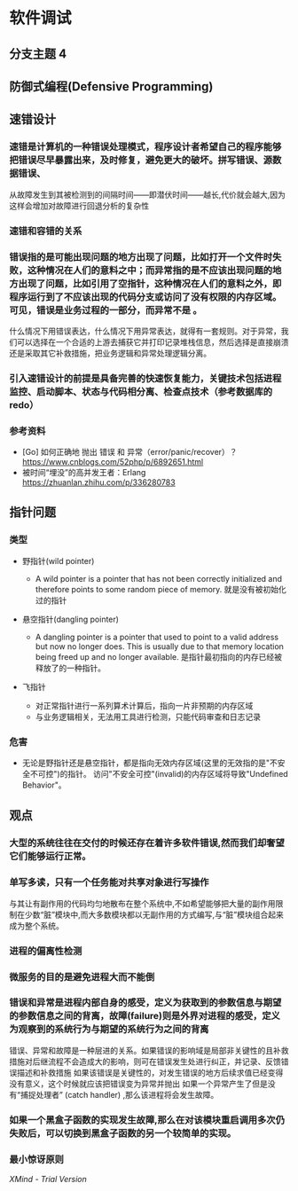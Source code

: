 # 软件调试

## 分支主题 4

## 防御式编程(Defensive Programming)

## 速错设计

### 速错是计算机的一种错误处理模式，程序设计者希望自己的程序能够把错误尽早暴露出来，及时修复，避免更大的破坏。拼写错误、源数据错误、
从故障发生到其被检测到的间隔时间——即潜伏时间——越长,代价就会越大,因为这样会增加对故障进行回退分析的复杂性

### 速错和容错的关系

### 错误指的是可能出现问题的地方出现了问题，比如打开一个文件时失败，这种情况在人们的意料之中；而异常指的是不应该出现问题的地方出现了问题，比如引用了空指针，这种情况在人们的意料之外，即程序运行到了不应该出现的代码分支或访问了没有权限的内存区域。可见，错误是业务过程的一部分，而异常不是 。
什么情况下用错误表达，什么情况下用异常表达，就得有一套规则。对于异常，我们可以选择在一个合适的上游去捕获它并打印记录堆栈信息，然后选择是直接崩溃还是采取其它补救措施，把业务逻辑和异常处理逻辑分离。

### 引入速错设计的前提是具备完善的快速恢复能力，关键技术包括进程监控、启动脚本、状态与代码相分离、检查点技术（参考数据库的redo）

### 参考资料

- [Go] 如何正确地 抛出 错误 和 异常（error/panic/recover）？
https://www.cnblogs.com/52php/p/6892651.html
- 被时间“埋没”的高并发王者：Erlang
https://zhuanlan.zhihu.com/p/336280783

## 指针问题

### 类型

- 野指针(wild pointer)

	- A wild pointer is a pointer that has not been correctly initialized and therefore points to some random piece of memory.
就是没有被初始化过的指针

- 悬空指针(dangling pointer)

	- A dangling pointer is a pointer that used to point to a valid address but now no longer does. This is usually due to that memory location being freed up and no longer available.
是指针最初指向的内存已经被释放了的一种指针。

- 飞指针

	- 对正常指针进行一系列算术计算后，指向一片非预期的内存区域
	- 与业务逻辑相关，无法用工具进行检测，只能代码审查和日志记录

### 危害

- 无论是野指针还是悬空指针，都是指向无效内存区域(这里的无效指的是"不安全不可控")的指针。 访问"不安全可控"(invalid)的内存区域将导致"Undefined Behavior"。

## 观点

### 大型的系统往往在交付的时候还存在着许多软件错误,然而我们却奢望它们能够运行正常。

### 单写多读，只有一个任务能对共享对象进行写操作
与其让有副作用的代码均匀地散布在整个系统中,不如希望能够把大量的副作用限制在少数“脏”模块中,而大多数模块都以无副作用的方式编写,与“脏”模块组合起来成为整个系统。

### 进程的偏离性检测

### 微服务的目的是避免进程大而不能倒

### 错误和异常是进程内部自身的感受，定义为获取到的参数信息与期望的参数信息之间的背离，故障(failure)则是外界对进程的感受，定义为观察到的系统行为与期望的系统行为之间的背离
错误、异常和故障是一种层进的关系。如果错误的影响域是局部非关键性的且补救措施对后继流程不会造成大的影响，则可在错误发生处进行纠正，并记录、反馈错误描述和补救措施
如果该错误是关键性的，对发生错误的地方后续求值已经变得没有意义，这个时候就应该把错误变为异常并抛出
如果一个异常产生了但是没有“捕捉处理者”
(catch handler)  ,那么该进程将会发生故障。

### 如果一个黑盒子函数的实现发生故障,那么在对该模块重启调用多次仍失败后，可以切换到黑盒子函数的另一个较简单的实现。

### 最小惊讶原则

*XMind - Trial Version*